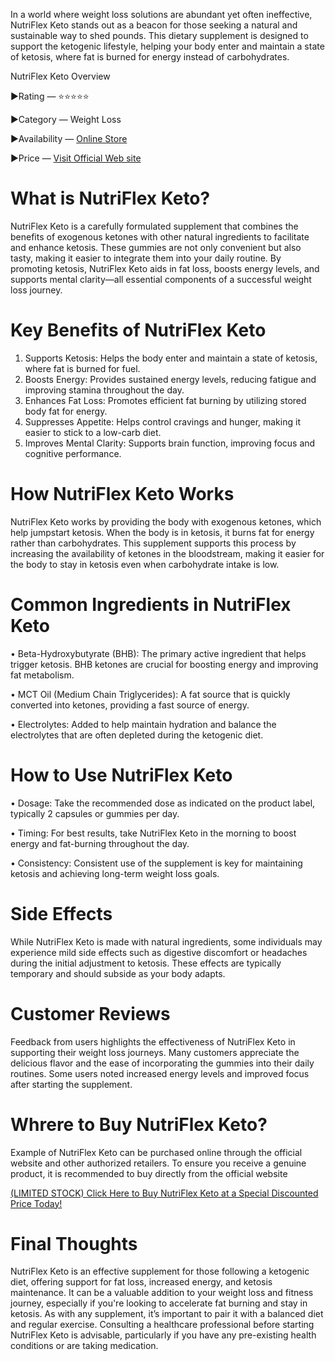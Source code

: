 In a world where weight loss solutions are abundant yet often ineffective, NutriFlex Keto stands out as a beacon for those seeking a natural and sustainable way to shed pounds. This dietary supplement is designed to support the ketogenic lifestyle, helping your body enter and maintain a state of ketosis, where fat is burned for energy instead of carbohydrates.

NutriFlex Keto Overview

►Rating — ⭐⭐⭐⭐⭐

►Category — Weight Loss

►Availability — [Online Store](https://rebrand.ly/NutriFlex-Order-Now)

►Price — [Visit Official Web site](https://rebrand.ly/NutriFlex-Order-Now)

# What is NutriFlex Keto?

NutriFlex Keto is a carefully formulated supplement that combines the benefits of exogenous ketones with other natural ingredients to facilitate and enhance ketosis. These gummies are not only convenient but also tasty, making it easier to integrate them into your daily routine. By promoting ketosis, NutriFlex Keto aids in fat loss, boosts energy levels, and supports mental clarity—all essential components of a successful weight loss journey.

# Key Benefits of NutriFlex Keto

1.	Supports Ketosis: Helps the body enter and maintain a state of ketosis, where fat is burned for fuel.
2.	Boosts Energy: Provides sustained energy levels, reducing fatigue and improving stamina throughout the day.
3.	Enhances Fat Loss: Promotes efficient fat burning by utilizing stored body fat for energy.
4.	Suppresses Appetite: Helps control cravings and hunger, making it easier to stick to a low-carb diet.
5.	Improves Mental Clarity: Supports brain function, improving focus and cognitive performance.

# How NutriFlex Keto Works

NutriFlex Keto works by providing the body with exogenous ketones, which help jumpstart ketosis. When the body is in ketosis, it burns fat for energy rather than carbohydrates. This supplement supports this process by increasing the availability of ketones in the bloodstream, making it easier for the body to stay in ketosis even when carbohydrate intake is low.

# Common Ingredients in NutriFlex Keto

•	Beta-Hydroxybutyrate (BHB): The primary active ingredient that helps trigger ketosis. BHB ketones are crucial for boosting energy and improving fat metabolism.

•	MCT Oil (Medium Chain Triglycerides): A fat source that is quickly converted into ketones, providing a fast source of energy.

•	Electrolytes: Added to help maintain hydration and balance the electrolytes that are often depleted during the ketogenic diet.

# How to Use NutriFlex Keto

•	Dosage: Take the recommended dose as indicated on the product label, typically 2 capsules or gummies per day.

•	Timing: For best results, take NutriFlex Keto in the morning to boost energy and fat-burning throughout the day.

•	Consistency: Consistent use of the supplement is key for maintaining ketosis and achieving long-term weight loss goals.

# Side Effects

While NutriFlex Keto is made with natural ingredients, some individuals may experience mild side effects such as digestive discomfort or headaches during the initial adjustment to ketosis. These effects are typically temporary and should subside as your body adapts.

# Customer Reviews

Feedback from users highlights the effectiveness of NutriFlex Keto in supporting their weight loss journeys. Many customers appreciate the delicious flavor and the ease of incorporating the gummies into their daily routines. Some users noted increased energy levels and improved focus after starting the supplement.

# Whrere to Buy NutriFlex Keto? 

Example of NutriFlex Keto can be purchased online through the official website and other authorized retailers. To ensure you receive a genuine product, it is recommended to buy directly from the official website

[(LIMITED STOCK) Click Here to Buy NutriFlex Keto at a Special Discounted Price Today!](https://rebrand.ly/NutriFlex-Order-Now)

# Final Thoughts

NutriFlex Keto is an effective supplement for those following a ketogenic diet, offering support for fat loss, increased energy, and ketosis maintenance. It can be a valuable addition to your weight loss and fitness journey, especially if you're looking to accelerate fat burning and stay in ketosis. As with any supplement, it’s important to pair it with a balanced diet and regular exercise. Consulting a healthcare professional before starting NutriFlex Keto is advisable, particularly if you have any pre-existing health conditions or are taking medication.


